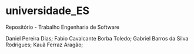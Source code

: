 # universidade_ES
Repositório - Trabalho Engenharia de Software

Daniel Pereira Dias;
Fabio Cavalcante Borba Toledo;
Gabriel Barros da Silva Rodrigues;
Kauã Ferraz Aragão;
